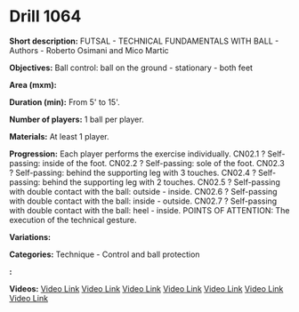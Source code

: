 # Drill 1064

**Short description:**
FUTSAL - TECHNICAL FUNDAMENTALS WITH BALL - Authors - Roberto Osimani and Mico Martic

**Objectives:**
Ball control: ball on the ground - stationary - both feet

**Area (mxm):**


**Duration (min):**
From 5' to 15'.

**Number of players:**
1 ball per player.

**Materials:**
At least 1 player.

**Progression:**
Each player performs the exercise individually. CN02.1 ? Self-passing: inside of the foot. CN02.2 ? Self-passing: sole of the foot. CN02.3 ? Self-passing: behind the supporting leg with 3 touches. CN02.4 ? Self-passing: behind the supporting leg with 2 touches. CN02.5 ? Self-passing with double contact with the ball: outside - inside. CN02.6 ? Self-passing with double contact with the ball: inside - outside. CN02.7 ? Self-passing with double contact with the ball: heel - inside. POINTS OF ATTENTION: The execution of the technical gesture.

**Variations:**


**Categories:**
Technique - Control and ball protection

**:**


**Videos:**
[Video Link](https://www.youtube.com/embed/z_TcSNJW5U0)
[Video Link](https://www.youtube.com/embed/P2_ka4Bdq2Y)
[Video Link](https://www.youtube.com/embed/K1fVkxMPHAs)
[Video Link](https://www.youtube.com/embed/JDpi_K9XNNQ)
[Video Link](https://www.youtube.com/embed/m0n1AGduEMs)
[Video Link](https://www.youtube.com/embed/RzM2w3TpK_k)
[Video Link](https://www.youtube.com/embed/dMcF4ZbL15g)

